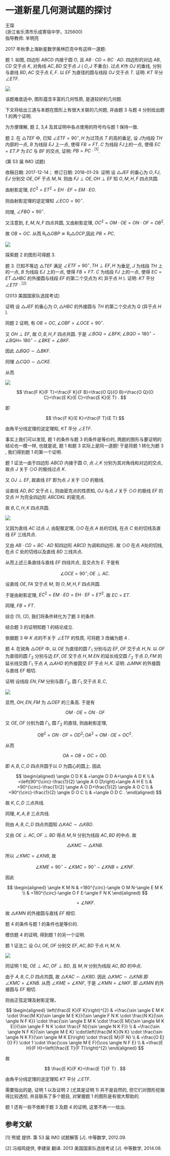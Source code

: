 # 一道新星几何测试题的探讨 

王琛<br>(浙江省乐清市乐成寄宿中学，325600)<br>指导教师: 羊明亮

2017 年秋季上海新星数学奥林匹克中有这样一道题:

题 1. 如图, 四边形 $A B C D$ 内接于圆 $O$, 且 $A B \cdot C D=B C \cdot A D$. 四边形的对边 $A B, C D$ 交于点 $K$, 对角线 $A C, B D$ 交于点 $J$ ( $O, J$ 不重合). 过点 $K$作 $O J$ 的垂线, 分别与直线 $B D, A C$ 交于点 $E, F$. 以 $E F$ 为直径的圆与线段 $O J$ 交于点 $T$. 证明: $K T$ 平分 $\angle E T F$.

![](https://cdn.mathpix.com/cropped/2024_02_26_7645b011da5bd004a006g-1.jpg?height=583&width=688&top_left_y=1299&top_left_x=684)

该题难度适中, 图形蕴含丰富的几何性质, 是道较好的几何题.

下文将给出三道与本题在图形上有很大关联的几何题, 并由题 3 与题 4 分别给出题 1 的两个证明.

为方便理解, 题 2, 3,4 及其证明中各点使用的符号均与题 1 保持一致.

题 2. 在 $\triangle T E F$ 中, 已知 $\angle E T F=90^{\circ}, H$ 为过顶点 $T$ 的高的垂足, 设 $J$为线段 $T H$ 内部的一点, $B$ 为线段 $E J$ 上一点, 使得 $F B=F T$. $C$ 为线段 $F J$上的一点, 使得 $E C=E T . P$ 为 $E C$ 与 $B F$ 的交点, 证明: $P B=P C \cdot{ }^{[1]}$.

(第 53 届 IMO 试题)

收稿日期: 2017-12-14； 修订日期: 2018-01-29.
证明 设 $\triangle J E F$ 的垂心为 $O, F J, E J$ 分别交 $O E, O F$ 于点 $M, N$. 则由 $F J \perp O E, O H \perp E F$ 知 $O, M, H, F$ 四点共圆.

由射影定理, $E C^{2}=E T^{2}=E H \cdot E F=E M \cdot E O$.

则由射影定理的逆定理知 $\angle E C O=90^{\circ}$.

同理, $\angle F B O=90^{\circ}$.

又注意到, $E, M, N, F$ 四点共圆, 又由射影定理, $O C^{2}=O M \cdot O E=O N \cdot O F=O B^{2}$.

故 $O B=O C$. 从而 $\mathrm{R}_{\mathrm{t}} \triangle O B P \cong \mathrm{R}_{\mathrm{t}} \triangle O C P$,因此 $P B=P C$.

![](https://cdn.mathpix.com/cropped/2024_02_26_7645b011da5bd004a006g-2.jpg?height=416&width=491&top_left_y=443&top_left_x=1248)

探索题 2 的图形可得题 3.

题 3. 已知不等边 $\triangle T E F$ 满足 $\angle E T F=90^{\circ}, T H \perp E F, H$ 为垂足, $J$ 为线段 $T H$ 上的一点, $B$ 为线段 $E J$ 上的一点, 使得 $F B=F T$. $C$ 为线段 $F J$ 上的一点, 使得 $E C=E T . \triangle H B C$ 的外接圆与线段 $E F$ 的第二个交点为 $K($ 异于点 $H$ ). 证明: $K T$ 平分 $\angle E T F \cdot{ }^{[2]}$

(2013 美国国家队选拔考试)

证明 设 $\triangle J E F$ 的垂心为 $O, \triangle H B C$ 的外接圆与 $T H$ 的第二个交点为 $Q$ (异于点 $H$ ).

同题 2 证明, 有 $O B=O C, \angle O B F=\angle O C E=90^{\circ}$.

又 $O H \perp E F$, 故 $O, B, H, F$ 四点共圆. 于是 $\angle B O Q=\angle B F K ; \angle B Q O=180^{\circ}-\angle B Q H=$ $180^{\circ}-\angle B K E=\angle B K F$.

因此 $\triangle B Q O \sim \triangle B K F$.

同理 $\triangle C Q O \sim \triangle C K E$.

从而

![](https://cdn.mathpix.com/cropped/2024_02_26_7645b011da5bd004a006g-2.jpg?height=420&width=491&top_left_y=1635&top_left_x=1245)

$$
\frac{F K}{F T}=\frac{F K}{F B}=\frac{O Q}{O B}=\frac{O Q}{O C}=\frac{E K}{E C}=\frac{E K}{E T} .
$$

即

$$
\frac{F K}{E K}=\frac{F T}{E T}
$$

由角平分线定理的逆定理知, $K T$ 平分 $\angle E T F$.

事实上我们可以发现, 题 1 的条件与题 3 的条件是等价的, 两题的图形与要证明的结论也一模一样, 也就是说, 题 1 和题 3 实际上是同一道题!
于是将题 1 转化为题 3 , 我们得到题 1 的第一个证明.

题 1 证法一由于四边形 $A B C D$ 内接于圆 $O$, 点 $J, K$ 分别为其对角线和对边的交点, 故点 $J$ 关于 $\odot O$ 的极线过点 $K$.

又 $O J \perp E F$, 故直线 $E F$ 即为点 $J$ 关于 $\odot O$ 的极线.

设直线 $A D, B C$ 交于点 $L$, 则由密克点的性质知, $O J$ 与点 $J$ 关于 $\odot O$ 的极线 $E F$ 的交点 $H$ 为完全四边形 $A B C D K L$ 的密克点.

故 $B, C, H, K$ 四点共圆.

![](https://cdn.mathpix.com/cropped/2024_02_26_7645b011da5bd004a006g-3.jpg?height=499&width=682&top_left_y=750&top_left_x=687)

又因为直线 $A C$ 过点 $J$, 由配极定理, $\odot O$ 在点 $A$ 处的切线, 在点 $C$ 处的切线及直线 $E F$ 三线共点.

又由 $A B \cdot C D=B C \cdot A D$ 知四边形 $A B C D$ 为调和四边形. 故 $\odot O$ 在点 $A$处的切线, 在点 $C$ 处的切线以及直线 $B D$ 三线共点.

从而上述三条直线与直线 $E F$ 四线共点, 且交点为 $E$. 于是有

$$
\angle O C E=90^{\circ} ; O E \perp A C .
$$

设直线 $O E, F A$ 交于点 $M$, 则 $O, M, H, F$ 四点共圆.

于是由射影定理, $E C^{2}=E M \cdot E O=E H \cdot E F=E T^{2}$. 故 $E C=E T$.

同理, $F B=F T$.

综合 (1), (2), 我们将条件转化为了题 3 的条件.

结合题 3 的证明知题 1 的结论成立.

依据题 3 中 $K$ 点的不关于 $\angle E T F$ 的性质, 可将题 3 改编为题 4 .

题 4. 在锐角 $\triangle O E F$ 中, 以 $O E$ 为直径的圆 $\Gamma_{1}$ 分别与边 $E F, O F$ 交于点 $H, N$. 以 $O F$ 为直径的圆 $\Gamma_{2}$ 分别与边 $E F, O E$ 交于点 $H, M . E N$ 的延长线交圆 $\Gamma_{2}$ 于点 $D, F M$ 的延长线交圆 $\Gamma_{1}$ 于点 $A, \triangle A H D$ 的外接圆交 $E F$ 于点 $H, K$. 证明: $\triangle M N K$ 的外接圆与直线 $E F$ 相切.

证明 设线段 $E N, F M$ 分别与圆 $\Gamma_{2}$, 圆 $\Gamma_{1}$ 交于点 $B, C$,

![](https://cdn.mathpix.com/cropped/2024_02_26_7645b011da5bd004a006g-4.jpg?height=454&width=691&top_left_y=207&top_left_x=682)

显然, $O H, E N, F M$ 为 $\triangle O E F$ 的三条高. 于是有

$$
O M \cdot O E=O N \cdot O F
$$

又 $O E, O F$ 分别为圆 $\Gamma_{1}$, 圆 $\Gamma_{2}$ 的直径, 则由射影定理,

$$
O B^{2}=O N \cdot O F=O D^{2} ; O A^{2}=O M \cdot O E=O C^{2} .
$$

从而

$$
O A=O B=O C=O D .
$$

即 $A, B, C, D$ 四点共圆于以 $O$ 为圆心的圆上. 因此

$$
\begin{aligned}
\angle O D K & =\angle O D A+\angle A D K \\
& =\left(90^{\circ}-\frac{1}{2} \angle A O D\right)+\angle A H E \\
& =90^{\circ}-\frac{1}{2} \angle A O D+\frac{1}{2} \angle A O C \\
& =90^{\circ}-\frac{1}{2} \angle D O C \\
& =\angle O D C .
\end{aligned}
$$

故 $K, C, D$ 三点共线.

同理, $K, A, B$ 三点共线.

则由 $A, B, C, D$ 四点共圆知 $\triangle K A C \sim \triangle K B D$.

又由 $O E \perp A C, O F \perp B D$ 得点 $M, N$ 分别为线段 $A C, B D$ 的中点. 故

$$
\triangle K M C \sim \triangle K N B .
$$

所以 $\angle K M C=\angle K N B$, 故

$$
\angle K M E=90^{\circ}-\angle K M C=90^{\circ}-\angle K N B=\angle K N F \text {. }
$$

因此

$$
\begin{aligned}
\angle K M N & =180^{\circ}-\angle O M N-\angle E M K \\
& =180^{\circ}-\angle O F E-\angle F N K
\end{aligned}
$$

$$
=\angle N K F \text {. }
$$

故 $\triangle K M N$ 的外接圆与直线 $E F$ 相切.

题 4 的条件与题 1 的条件也是等价的.

模仿题 4 的证明, 得到题 1 的另一个证明.

题 1 证法二 设 $O J, O E, O F$ 分别交 $E F, A C, B D$ 于点 $H, M, N$.

![](https://cdn.mathpix.com/cropped/2024_02_26_7645b011da5bd004a006g-5.jpg?height=502&width=685&top_left_y=654&top_left_x=688)

同证明 1 知, $O E \perp A C, O F \perp B D$, 且 $M, N$ 分别为线段 $A C, B D$ 的中点.

由于 $A, B, C, D$ 四点共圆, 故 $\triangle K A C \sim \triangle K B D$. 因此 $\triangle K M C \sim \triangle K N B$.即 $\angle K M C=\angle K N B$. 从而 $\angle K M E=\angle K N F$, 于是 $\angle K M N=\angle N K F$. 即 $\triangle K M N$ 的外接圆与 $E F$ 相切.

则由正弦定理及射影定理，

$$
\begin{aligned}
\left(\frac{E K}{F K}\right)^{2} & =\frac{\sin \angle E M K \cdot \frac{M K}{\sin \angle M E K}}{\sin \angle F N K \cdot \frac{N K}{\sin \angle N F K}} \cdot \frac{\sin \angle E M K \cdot \frac{E M}{\sin \angle M K E}}{\sin \angle F N K \cdot \frac{F N}{\sin \angle N K F}} \\
& =\frac{\sin \angle N F K}{\sin \angle M E K} \cdot\left(\frac{M K}{N K} \cdot \frac{\sin \angle N K F}{\sin \angle M K E}\right) \cdot \frac{E M}{F N} \\
& =\frac{O E}{O F} \cdot 1 \cdot \frac{\cos \angle M E F}{\cos \angle N F E} \\
& =\frac{E H}{F H}=\left(\frac{E T}{F T}\right)^{2}
\end{aligned}
$$

故

$$
\frac{E K}{F K}=\frac{E T}{F T} .
$$

由角平分线定理的逆定理知 $K T$ 平分 $\angle E T F$.

需要指出的是, 证明 1 以及证明 2 (尤其是证明 1) 并不是自然的, 但它们对图形挖掘得比较透彻, 并且联系了多个题目, 对掌握题 1 的图形是有很大帮助的.

题 1 还有一些不依赖于题 3 及题 4 的证明, 这里不再一一给出.

## 参考文献

[1] 熊斌 提供. 第 53 届 IMO 试题解答 [J]. 中等数学, 2012.09.

[2] 冯祖鸣提供, 李建泉 翻译. 2013 美国国家队选拔考试 [J]. 中等数学, 2014.08.

